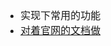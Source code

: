 <font face="SimSun" size=3>

- 实现下常用的功能
- [对着官网的文档做](https://docs.spring.io/spring-boot/docs/current/reference/html/index.html)

</font>